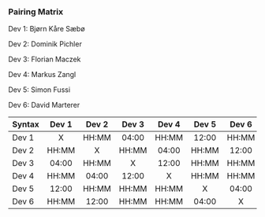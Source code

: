 ### Pairing Matrix

Dev 1: Bjørn Kåre Sæbø

Dev 2: Dominik Pichler

Dev 3: Florian Maczek

Dev 4: Markus Zangl

Dev 5: Simon Fussi

Dev 6: David Marterer


| Syntax      | Dev 1   	| Dev 2   	  | Dev 3   	| Dev 4   	  | Dev 5   	| Dev 6   	  | 
| :---        |    :----:   |    :----:   |    :----:   |    :----:   |    :----:   |    :----:   |
| Dev 1       | X           | HH:MM       | 04:00       | HH:MM       | 12:00       | HH:MM       |   
| Dev 2       | HH:MM       | X           | HH:MM       | 04:00       | HH:MM       | 12:00       |
| Dev 3       | 04:00       | HH:MM       | X           | 12:00       | HH:MM       | HH:MM       |
| Dev 4       | HH:MM       | 04:00       | 12:00       | X           | HH:MM       | HH:MM       |
| Dev 5       | 12:00       | HH:MM       | HH:MM       | HH:MM       | X           | 04:00       |
| Dev 6       | HH:MM       | 12:00       | HH:MM       | HH:MM       | 04:00       | X           |
